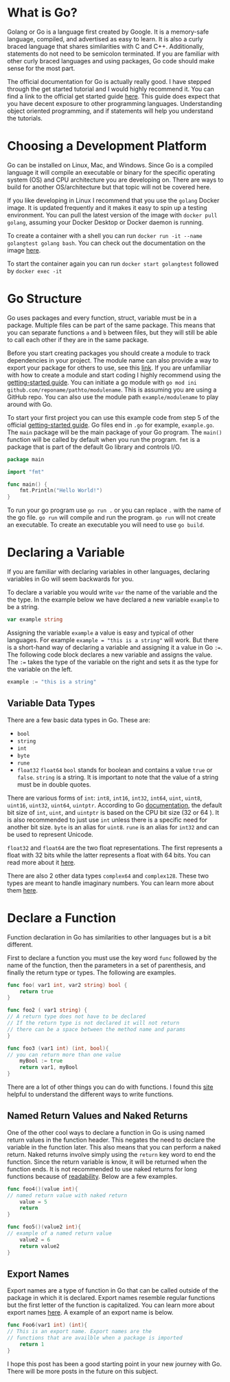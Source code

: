# What is Go?
Golang or Go is a language first created by Google. It is a memory-safe language, compiled, and advertised as easy to learn. It is also a curly braced language that shares similarities with C and C++. Additionally, statements do not need to be semicolon terminated. If you are familiar with other curly braced languages and using packages, Go code should make sense for the most part.


The official documentation for Go is actually really good. I have stepped through the get started tutorial and I would highly recommend it. You can find a link to the official get started guide [here](https://go.dev/doc/tutorial/getting-started).  This guide does expect that you have decent exposure to other programming languages. Understanding object oriented programming, and if statements will help you understand the tutorials. 

#  Choosing a Development Platform

Go can be installed on Linux, Mac, and Windows. Since Go is a compiled language it will compile an executable or binary for the specific operating system (OS) and CPU architecture you are developing on. There are ways to build for another OS/architecture but that topic will not be covered here. 

If you like developing in Linux I recommend that you use the `golang` Docker image. It is updated frequently and it makes it easy to spin up a testing environment. You can pull the latest version  of the image with `docker pull golang`, assuming your Docker Desktop or Docker daemon is running.

To create a container with a shell you can run `docker run -it --name golangtest golang bash`. You can check out the documentation on the image [here](https://hub.docker.com/_/golang).

To start the container again you can run `docker start golangtest` followed by `docker exec -it `

# Go Structure

Go uses packages and every function, struct, variable must be in a package. Multiple files can be part of the same package. This means that you can separate functions `a` and `b` between files, but they will still be able to call each other if they are in the same package. 

Before you start creating packages you should create a module to track dependencies in your project. The module name can also provide a way to export your package for others to use, see this [link](https://go.dev/doc/modules/developing). If you are unfamiliar with how to create a module and start coding I highly recommend using the [getting-started guide](https://go.dev/doc/tutorial/getting-started). You can initiate a go module with `go mod ini github.com/reponame/pathto/modulename`. This is assuming you are using a GitHub repo. You can also use the module path `example/modulename` to play around with Go. 

To start your first project you can use this example code from step 5 of the official [getting-started guide](https://go.dev/doc/tutorial/getting-started). Go files end in `.go` for example, `example.go`. The `main` package will be the main package of your Go program. The `main()` function will be called by default when you run the program. `fmt` is a package that is part of the default Go library and controls I/O.
```Go
package main

import "fmt"

func main() {
	fmt.Println("Hello World!")
}
```

To run your go program use `go run .` or you can replace `.` with the name of the go file. `go run` will compile and run the program. `go run` will not create an executable. To create an executable you will need to use `go build`.

# Declaring a Variable

If you are familiar with declaring variables in other languages, declaring variables in Go will seem backwards for you. 

To declare a variable you would write `var` the name of the variable and the the type. In the example below we have declared a new variable `example` to be a string.

```Go
var example string
```

Assigning the variable `example` a value is easy and typical of other languages. For example `example = "this is a string"` will work. But there is a short-hand way of declaring a variable and assigning it a value in Go `:=`. The following code block declares a new variable and assigns the value. The `:=` takes the type of the variable on the right and sets it as the type for the variable on the left. 

```Go
example := "this is a string"
```

## Variable Data Types

There are a few basic data types in Go. These are:
- `bool`
- `string`
- `int` 
- `byte`
- `rune`
- `float32` `float64`
`bool` stands for boolean and contains a value `true` or `false`. `string` is a string. It is important to note that the value of a string must be in double quotes. 

There are various forms of `int`: `int8`, `int16`, `int32`, `int64`, `uint`, `uint8`, `uint16`, `uint32`, `uint64`, `uintptr`. According to Go [documentation](https://go.dev/tour/basics/11), the default bit size of `int`, `uint`, and `uintptr` is based on the CPU bit size (32 or 64 ). It is also recommended to just use `int` unless there is a specific need for another bit size. `byte` is an alias for `uint8`. `rune` is an alias for `int32` and can be used to represent Unicode.

`float32` and `float64` are the two float representations. The first represents a float with 32 bits while the latter represents a float with 64 bits. You can read more about it [here](https://www.w3schools.com/go/go_float_data_type.php).

There are also 2 other data types `complex64` and `complex128`. 
These two types are meant to handle imaginary numbers. You can learn more about them [here](https://how.dev/answers/what-is-type-complextype-in-golang).

# Declare a Function

Function declaration in Go has similarities to other languages but is a bit different.

First to declare a function you must use the key word `func` followed by the name of the function, then the parameters in a set of parenthesis, and finally the return type or types.  The following are examples.

```Go
func foo( var1 int, var2 string) bool {
	return true
}

func foo2 ( var1 string) {
// A return type does not have to be declared
// If the return type is not declared it will not return
// there can be a space between the method name and params
}

func foo3 (var1 int) (int, bool){
// you can return more than one value
	myBool := true
	return var1, myBool
}

```

There are a lot of other things you can do with functions. I found this [site](https://www.w3schools.com/go/go_function_returns.php) helpful to understand the different ways to write functions.

## Named Return Values and Naked Returns
One of the other cool ways to declare a function in Go is using named return values in the function header. This negates the need to declare the variable in the function later. This also means that you can perform a naked return. Naked returns involve simply using the `return` key word to end the function. Since the return variable is know, it will be returned when the function ends. It is not recommended to use naked returns for long functions because of [readability](https://go.dev/tour/basics/7). Below are a few examples.

```Go
func foo4()(value int){
// named return value with naked return
	value = 5
	return
}

func foo5()(value2 int){
// example of a named return value
	value2 = 6
	return value2
}
```

## Export Names
Export names are a type of function in Go that can be called outside of the package in which it is declared. Export names resemble regular functions but the first letter of the function is capitalized. You can learn more about export names [here](https://go.dev/tour/basics/3). A example of an export name is below.

```Go
func Foo6(var1 int) (int){
// This is an export name. Export names are the 
// functions that are availble when a package is imported
	return 1
}
```

I hope this post has been a good starting point in your new journey with Go. There will be more posts in the future on this subject.

